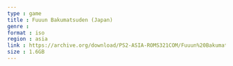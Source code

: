 ```yaml
---
type : game
title : Fuuun Bakumatsuden (Japan)
genre : 
format : iso
region : asia
link : https://archive.org/download/PS2-ASIA-ROMS321COM/Fuuun%20Bakumatsuden%20%28Japan%29.7z
size : 1.6GB
---
```

